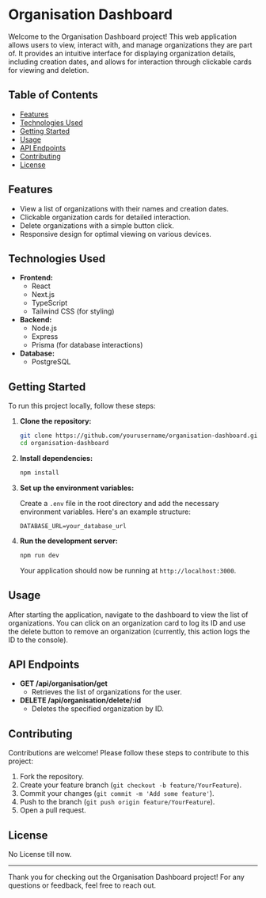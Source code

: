 # Organisation Dashboard

Welcome to the Organisation Dashboard project! This web application allows users to view, interact with, and manage organizations they are part of. It provides an intuitive interface for displaying organization details, including creation dates, and allows for interaction through clickable cards for viewing and deletion.

## Table of Contents

- [Features](#features)
- [Technologies Used](#technologies-used)
- [Getting Started](#getting-started)
- [Usage](#usage)
- [API Endpoints](#api-endpoints)
- [Contributing](#contributing)
- [License](#license)

## Features

- View a list of organizations with their names and creation dates.
- Clickable organization cards for detailed interaction.
- Delete organizations with a simple button click.
- Responsive design for optimal viewing on various devices.

## Technologies Used

- **Frontend:**
  - React
  - Next.js
  - TypeScript
  - Tailwind CSS (for styling)
- **Backend:**
  - Node.js
  - Express
  - Prisma (for database interactions)
- **Database:**
  - PostgreSQL

## Getting Started

To run this project locally, follow these steps:

1. **Clone the repository:**

   ```bash
   git clone https://github.com/yourusername/organisation-dashboard.git
   cd organisation-dashboard
   ```

2. **Install dependencies:**

   ```bash
   npm install
   ```

3. **Set up the environment variables:**

   Create a `.env` file in the root directory and add the necessary environment variables. Here's an example structure:

   ```env
   DATABASE_URL=your_database_url
   ```

4. **Run the development server:**

   ```bash
   npm run dev
   ```

   Your application should now be running at `http://localhost:3000`.

## Usage

After starting the application, navigate to the dashboard to view the list of organizations. You can click on an organization card to log its ID and use the delete button to remove an organization (currently, this action logs the ID to the console).

## API Endpoints

- **GET /api/organisation/get**
  - Retrieves the list of organizations for the user.
- **DELETE /api/organisation/delete/:id**
  - Deletes the specified organization by ID.

## Contributing

Contributions are welcome! Please follow these steps to contribute to this project:

1. Fork the repository.
2. Create your feature branch (`git checkout -b feature/YourFeature`).
3. Commit your changes (`git commit -m 'Add some feature'`).
4. Push to the branch (`git push origin feature/YourFeature`).
5. Open a pull request.

## License

No License till now.

---

Thank you for checking out the Organisation Dashboard project! For any questions or feedback, feel free to reach out.
